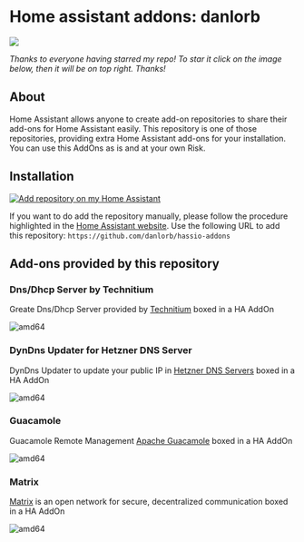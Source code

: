 # Home assistant addons: danlorb

<a href="https://www.buymeacoffee.com/danlorb"><img src="https://img.buymeacoffee.com/button-api/?text=Buy me a coffee&emoji=&slug=danlorb&button_colour=5F7FFF&font_colour=ffffff&font_family=Cookie&outline_colour=000000&coffee_colour=FFDD00" /></a>

_Thanks to everyone having starred my repo! To star it click on the image below, then it will be on top right. Thanks!_

## About

Home Assistant allows anyone to create add-on repositories to share their add-ons for Home Assistant easily. This repository is one of those repositories, providing extra Home Assistant add-ons for your installation. You can use this AddOns as is and at your own Risk.

## Installation

[![Add repository on my Home Assistant][repository-badge]][repository-url]

If you want to do add the repository manually, please follow the procedure highlighted in the [Home Assistant website](https://home-assistant.io/hassio/installing_third_party_addons). Use the following URL to add this repository: `https://github.com/danlorb/hassio-addons`

## Add-ons provided by this repository

### Dns/Dhcp Server by Technitium

Greate Dns/Dhcp Server provided by [Technitium](https://technitium.com/dns) boxed in a HA AddOn

![amd64][amd64-badge]

### DynDns Updater for Hetzner DNS Server

DynDns Updater to update your public IP in [Hetzner DNS Servers](https://dns.hetzner.com/) boxed in a HA AddOn

![amd64][amd64-badge]

### Guacamole

Guacamole Remote Management [Apache Guacamole](https://guacamole.apache.org/) boxed in a HA AddOn

![amd64][amd64-badge]

### Matrix

[Matrix](https://matrix.org) is an open network for secure, decentralized communication boxed in a HA AddOn

![amd64][amd64-badge]

[amd64-badge]: https://img.shields.io/badge/amd64--green.svg?logo=amd
[repository-badge]: https://img.shields.io/badge/Add%20repository%20to%20my-Home%20Assistant-41BDF5?logo=home-assistant&style=for-the-badge
[repository-url]: https://my.home-assistant.io/redirect/supervisor_add_addon_repository/?repository_url=https%3A%2F%2Fgithub.com%2Fdanlorb%2Fhassio-addons
